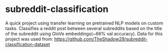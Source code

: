 # subreddit-classification
A quick project using transfer learning on pretrained NLP models on custom tasks. Classifies a reddit post
between several subreddits based on the title of the subreddit using GloVe embeddings(~66% val accuracy). 
Data for this project was used from: https://github.com/TheShadow29/subreddit-classification-dataset
